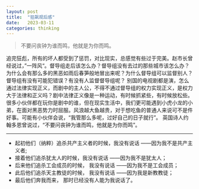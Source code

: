 ```yaml
---
layout: post
title:  "狂飙观后感"
date:   2023-03-11
categories: thinking
---
```


> 不要问丧钟为谁而鸣，他就是为你而鸣。

追完狂彪，所有的坏人都受到了惩罚，对比现实，总感觉有些过于完美。赵市长曾经说过，”一阵风“。督导组走后该怎么办？督导组没有去过的那些城市该怎么办？为什么会有那么多的黑恶如雨后春笋般地冒出来呢？为什么督导组可以监督别人？督导组有没有可能犯错误？有没有人监督督导组呢？
别国的电视剧都是演，怎么通过法律实现正义，而剧中的主人公，不得不通过督导组的权力实现正义，是权力大于法律和正义吗？剧中法律正义像是一种运动，有时候抓紧些，有时候放松些。
很多小伙伴都在玩你是剧中的谁，但在现实生活中，我们更可能遇到小虎小龙的小弟，在面对黑恶势力时屈服。风浪越大鱼越贵，对于想吃鱼的普通人来说可不是件好事。可能有小伙伴会说，“我管那么多呢，过好自己的日子就行”。
英国诗人约翰多恩曾说过，“不要问丧钟为谁而鸣，他就是为你而鸣”。

---
- 起初他们（纳粹）追杀共产主义者的时候，我没有说话  ——因为我不是共产主义者;
- 接着他们追杀犹太人的时候，我没有说话 ——因为我不是犹太人；
- 后来他们追杀工会成员的时候，
  我没有说话 ——因为我不是工会成员；
- 此后他们追杀天主教徒的时候，
   我没有说话 ——因为我是新教教徒；
- 最后他们奔我而来，
  那时已经没有人能为我说话了。
